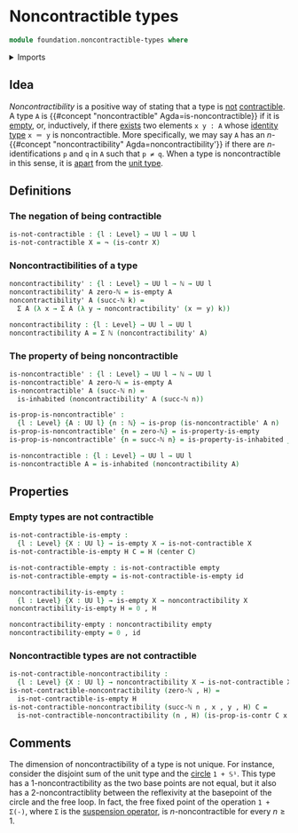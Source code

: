 # Noncontractible types

```agda
module foundation.noncontractible-types where
```

<details><summary>Imports</summary>

```agda
open import elementary-number-theory.natural-numbers

open import foundation.dependent-pair-types
open import foundation.empty-types
open import foundation.inhabited-types
open import foundation.universe-levels

open import foundation-core.contractible-types
open import foundation-core.function-types
open import foundation-core.identity-types
open import foundation-core.negation
open import foundation-core.propositions
```

</details>

## Idea

_Noncontractibility_ is a positive way of stating that a type is
[not](foundation.negation.md)
[contractible](foundation-core.contractible-types.md). A type `A` is
{{#concept "noncontractible" Agda=is-noncontractible}} if it is
[empty](foundation.empty-types.md), or, inductively, if there
[exists](foundation.existential-quantification.md) two elements `x y : A` whose
[identity type](foundation-core.identity-types.md) `x ＝ y` is noncontractible.
More specifically, we may say `A` has an
$n$-{{#concept "noncontractibility" Agda=noncontractibility'}} if there are
$n$-identifications `p` and `q` in `A` such that `p ≠ q`. When a type is
noncontractible in this sense, it is [apart](foundation.apartness-relations.md)
from the [unit type](foundation.unit-type.md).

## Definitions

### The negation of being contractible

```agda
is-not-contractible : {l : Level} → UU l → UU l
is-not-contractible X = ¬ (is-contr X)
```

### Noncontractibilities of a type

```agda
noncontractibility' : {l : Level} → UU l → ℕ → UU l
noncontractibility' A zero-ℕ = is-empty A
noncontractibility' A (succ-ℕ k) =
  Σ A (λ x → Σ A (λ y → noncontractibility' (x ＝ y) k))

noncontractibility : {l : Level} → UU l → UU l
noncontractibility A = Σ ℕ (noncontractibility' A)
```

### The property of being noncontractible

```agda
is-noncontractible' : {l : Level} → UU l → ℕ → UU l
is-noncontractible' A zero-ℕ = is-empty A
is-noncontractible' A (succ-ℕ n) =
  is-inhabited (noncontractibility' A (succ-ℕ n))

is-prop-is-noncontractible' :
  {l : Level} {A : UU l} {n : ℕ} → is-prop (is-noncontractible' A n)
is-prop-is-noncontractible' {n = zero-ℕ} = is-property-is-empty
is-prop-is-noncontractible' {n = succ-ℕ n} = is-property-is-inhabited _
```

```agda
is-noncontractible : {l : Level} → UU l → UU l
is-noncontractible A = is-inhabited (noncontractibility A)
```

## Properties

### Empty types are not contractible

```agda
is-not-contractible-is-empty :
  {l : Level} {X : UU l} → is-empty X → is-not-contractible X
is-not-contractible-is-empty H C = H (center C)

is-not-contractible-empty : is-not-contractible empty
is-not-contractible-empty = is-not-contractible-is-empty id

noncontractibility-is-empty :
  {l : Level} {X : UU l} → is-empty X → noncontractibility X
noncontractibility-is-empty H = 0 , H

noncontractibility-empty : noncontractibility empty
noncontractibility-empty = 0 , id
```

### Noncontractible types are not contractible

```agda
is-not-contractible-noncontractibility :
  {l : Level} {X : UU l} → noncontractibility X → is-not-contractible X
is-not-contractible-noncontractibility (zero-ℕ , H) =
  is-not-contractible-is-empty H
is-not-contractible-noncontractibility (succ-ℕ n , x , y , H) C =
  is-not-contractible-noncontractibility (n , H) (is-prop-is-contr C x y)
```

## Comments

The dimension of noncontractibility of a type is not unique. For instance,
consider the disjoint sum of the unit type and the
[circle](synthetic-homotopy-theory.circle.md) `1 + 𝕊¹`. This type has a
1-noncontractibility as the two base points are not equal, but it also has a
2-noncontractiblity between the reflexivity at the basepoint of the circle and
the free loop. In fact, the free fixed point of the operation `1 + Σ(-)`, where
`Σ` is the
[suspension operator](synthetic-homotopy-theory.suspensions-of-types.md), is
$n$-noncontractible for every $n ≥ 1$.
